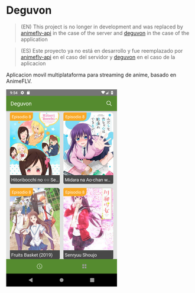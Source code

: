 # Deguvon

> (EN) This project is no longer in development and was replaced by [animeflv-api](https://github.com/kuronosu/animeflv-api) in the case of the server and [deguvon](https://github.com/kuronosu/deguvon) in the case of the application

> (ES) Este proyecto ya no está en desarrollo y fue reemplazado por [animeflv-api](https://github.com/kuronosu/animeflv-api) en el caso del servidor y [deguvon](https://github.com/kuronosu/deguvon) en el caso de la aplicacion

Aplicacion movil multiplataforma para streaming de anime, basado en AnimeFLV.

<img src="https://github.com/kuronosu/deguvon-old/blob/master/img/recent.png" alt="Deguvon main screeen" width="300">

